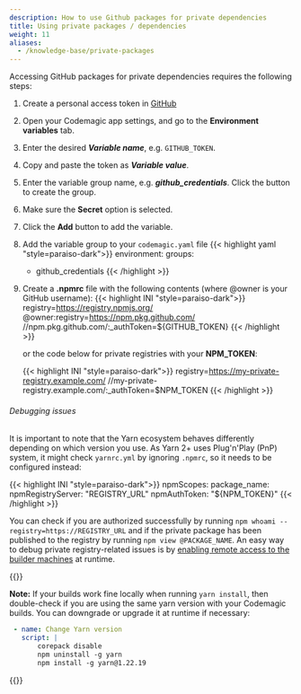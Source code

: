 ```yaml
---
description: How to use Github packages for private dependencies 
title: Using private packages / dependencies
weight: 11
aliases:
  - /knowledge-base/private-packages
---
```


Accessing GitHub packages for private dependencies requires the following steps:

1. Create a personal access token in [GitHub](https://github.com/settings/tokens)
2. Open your Codemagic app settings, and go to the **Environment variables** tab.
3. Enter the desired **_Variable name_**, e.g. `GITHUB_TOKEN`.
4. Copy and paste the token as **_Variable value_**.
5. Enter the variable group name, e.g. **_github_credentials_**. Click the button to create the group.
6. Make sure the **Secret** option is selected.
7. Click the **Add** button to add the variable.


8. Add the variable group to your `codemagic.yaml` file
{{< highlight yaml "style=paraiso-dark">}}
  environment:
    groups:
      - github_credentials
{{< /highlight >}}


9. Create a **.npmrc** file with the following contents (where @owner is your GitHub username):
{{< highlight INI "style=paraiso-dark">}}
  registry=https://registry.npmjs.org/
  @owner:registry=https://npm.pkg.github.com/
  //npm.pkg.github.com/:_authToken=${GITHUB_TOKEN}
{{< /highlight >}}

     or the code below for private registries with your **NPM_TOKEN**:

    {{< highlight INI "style=paraiso-dark">}}
      registry=https://my-private-registry.example.com/
      //my-private-registry.example.com/:_authToken=$NPM_TOKEN
    {{< /highlight >}}

###### Debugging issues

It is important to note that the Yarn ecosystem behaves differently depending on which version you use. As Yarn 2+ uses Plug'n'Play (PnP) system, it might check `yarnrc.yml` by ignoring `.npmrc`, so it needs to be configured instead:


{{< highlight INI "style=paraiso-dark">}}
npmScopes:
 package_name:
  npmRegistryServer: "REGISTRY_URL"
  npmAuthToken: "${NPM_TOKEN}"
 {{< /highlight >}}

You can check if you are authorized successfully by running `npm whoami --registry=https://REGISTRY_URL` and if the private package has been published to the registry by running `npm view @PACKAGE_NAME`. An easy way to debug private registry-related issues is by [enabling remote access to the builder machines](https://docs.codemagic.io/troubleshooting/accessing-builder-machine-via-ssh/) at runtime.

{{<notebox>}}

**Note:** If your builds work fine locally when running `yarn install`, then double-check if you are using the same yarn version with your Codemagic builds. You can downgrade or upgrade it at runtime if necessary:

```yaml
 - name: Change Yarn version
   script: |
       corepack disable
       npm uninstall -g yarn
       npm install -g yarn@1.22.19
```

{{</notebox>}}






